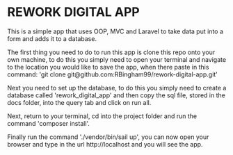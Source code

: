 <h1>REWORK DIGITAL APP</h1>

<p>This is a simple app that uses OOP, MVC and Laravel to take data put into a
form and adds it to a database. </p> 

<p>The first thing you need to do to run this app is clone this repo onto
your own machine, to do this you simply need to open your terminal and 
navigate to the location you would like to save the app, when there paste in this 
command: 'git clone git@github.com:RBingham99/rework-digital-app.git'</p>

<p>Next you need to set up the database, to do this you simply need to create
a database called 'rework_digital_app' and then copy the sql file, stored in the
docs folder, into the query tab and click on run all.</p>

<p>Next, return to your terminal, cd into the project folder and run the command 'composer install'.

<p>Finally run the command './vendor/bin/sail up', you can now open your browser and type in the url
http://localhost and you will see the app.</p>
